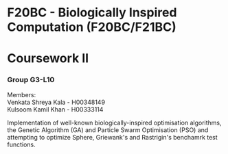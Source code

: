 # F20BC - Biologically Inspired Computation (F20BC/F21BC)
# Coursework II

### Group G3-L10
Members:  
Venkata Shreya Kala - H00348149  
Kulsoom Kamil Khan - H00333114    

Implementation of well-known biologically-inspired optimisation algorithms, the Genetic Algorithm (GA) and Particle Swarm Optimisation (PSO) and attempting to optimize Sphere, Griewank's and Rastrigin's benchamrk test functions.
